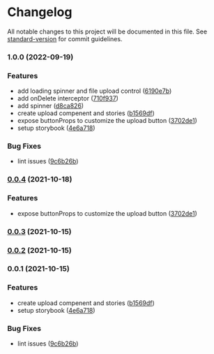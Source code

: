 # Changelog

All notable changes to this project will be documented in this file. See [standard-version](https://github.com/conventional-changelog/standard-version) for commit guidelines.

### 1.0.0 (2022-09-19)

### Features

- add loading spinner and file upload control ([6190e7b](https://github.com/klinikum-evb/react-material-file-upload-spinner/commit/6190e7be675a98c1a74b89d43f494d42bdf5f598))
- add onDelete interceptor ([710f937](https://github.com/klinikum-evb/react-material-file-upload-spinner/commit/710f93710bb67c42ab6b2fe5ba2075cef1fe1483))
- add spinner ([d8ca826](https://github.com/klinikum-evb/react-material-file-upload-spinner/commit/d8ca82660fad7941e4da524ce0a4232faf2f97d6))
- create upload compenent and stories ([b1569df](https://github.com/klinikum-evb/react-material-file-upload-spinner/commit/b1569df1388c520a1a6c6e6bff66eb39481828d5))
- expose buttonProps to customize the upload button ([3702de1](https://github.com/klinikum-evb/react-material-file-upload-spinner/commit/3702de1035b0179952a94c168760e1bdeced8422))
- setup storybook ([4e6a718](https://github.com/klinikum-evb/react-material-file-upload-spinner/commit/4e6a7180e3820cfa84c638dc8a5730a47512907d))

### Bug Fixes

- lint issues ([9c6b26b](https://github.com/klinikum-evb/react-material-file-upload-spinner/commit/9c6b26b030b71b2e346f84c6897a85c5e8cf2526))

### [0.0.4](https://github.com/iamchathu/react-material-file-upload/compare/v0.0.3...v0.0.4) (2021-10-18)

### Features

- expose buttonProps to customize the upload button ([3702de1](https://github.com/iamchathu/react-material-file-upload/commit/3702de1035b0179952a94c168760e1bdeced8422))

### [0.0.3](https://github.com/iamchathu/react-material-file-upload/compare/v0.0.2...v0.0.3) (2021-10-15)

### [0.0.2](https://github.com/iamchathu/react-material-file-upload/compare/v0.0.1...v0.0.2) (2021-10-15)

### 0.0.1 (2021-10-15)

### Features

- create upload compenent and stories ([b1569df](https://github.com/iamchathu/react-material-file-upload/commit/b1569df1388c520a1a6c6e6bff66eb39481828d5))
- setup storybook ([4e6a718](https://github.com/iamchathu/react-material-file-upload/commit/4e6a7180e3820cfa84c638dc8a5730a47512907d))

### Bug Fixes

- lint issues ([9c6b26b](https://github.com/iamchathu/react-material-file-upload/commit/9c6b26b030b71b2e346f84c6897a85c5e8cf2526))
